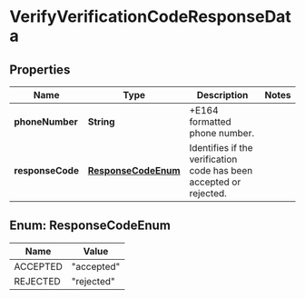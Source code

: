 

# VerifyVerificationCodeResponseData


## Properties

| Name | Type | Description | Notes |
|------------ | ------------- | ------------- | -------------|
|**phoneNumber** | **String** | +E164 formatted phone number. |  |
|**responseCode** | [**ResponseCodeEnum**](#ResponseCodeEnum) | Identifies if the verification code has been accepted or rejected. |  |



## Enum: ResponseCodeEnum

| Name | Value |
|---- | -----|
| ACCEPTED | &quot;accepted&quot; |
| REJECTED | &quot;rejected&quot; |



